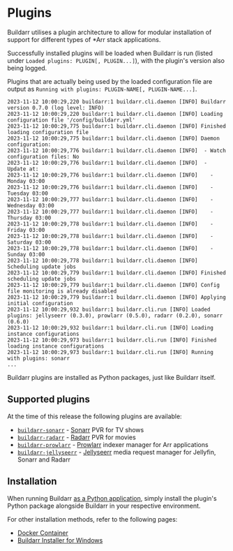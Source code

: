 # Plugins

Buildarr utilises a plugin architecture to allow for modular installation of support for different types of *Arr stack applications.

Successfully installed plugins will be loaded when Buildarr is run (listed under `Loaded plugins: PLUGIN[, PLUGIN...]`), with the plugin's version also being logged.

Plugins that are actually being used by the loaded configuration file are output as `Running with plugins: PLUGIN-NAME[, PLUGIN-NAME...]`.

```text
2023-11-12 10:00:29,220 buildarr:1 buildarr.cli.daemon [INFO] Buildarr version 0.7.0 (log level: INFO)
2023-11-12 10:00:29,220 buildarr:1 buildarr.cli.daemon [INFO] Loading configuration file '/config/buildarr.yml'
2023-11-12 10:00:29,775 buildarr:1 buildarr.cli.daemon [INFO] Finished loading configuration file
2023-11-12 10:00:29,775 buildarr:1 buildarr.cli.daemon [INFO] Daemon configuration:
2023-11-12 10:00:29,776 buildarr:1 buildarr.cli.daemon [INFO]  - Watch configuration files: No
2023-11-12 10:00:29,776 buildarr:1 buildarr.cli.daemon [INFO]  - Update at:
2023-11-12 10:00:29,776 buildarr:1 buildarr.cli.daemon [INFO]    - Monday 03:00
2023-11-12 10:00:29,776 buildarr:1 buildarr.cli.daemon [INFO]    - Tuesday 03:00
2023-11-12 10:00:29,777 buildarr:1 buildarr.cli.daemon [INFO]    - Wednesday 03:00
2023-11-12 10:00:29,777 buildarr:1 buildarr.cli.daemon [INFO]    - Thursday 03:00
2023-11-12 10:00:29,778 buildarr:1 buildarr.cli.daemon [INFO]    - Friday 03:00
2023-11-12 10:00:29,778 buildarr:1 buildarr.cli.daemon [INFO]    - Saturday 03:00
2023-11-12 10:00:29,778 buildarr:1 buildarr.cli.daemon [INFO]    - Sunday 03:00
2023-11-12 10:00:29,778 buildarr:1 buildarr.cli.daemon [INFO] Scheduling update jobs
2023-11-12 10:00:29,779 buildarr:1 buildarr.cli.daemon [INFO] Finished scheduling update jobs
2023-11-12 10:00:29,779 buildarr:1 buildarr.cli.daemon [INFO] Config file monitoring is already disabled
2023-11-12 10:00:29,779 buildarr:1 buildarr.cli.daemon [INFO] Applying initial configuration
2023-11-12 10:00:29,932 buildarr:1 buildarr.cli.run [INFO] Loaded plugins: jellyseerr (0.3.0), prowlarr (0.5.0), radarr (0.2.0), sonarr (0.6.0)
2023-11-12 10:00:29,932 buildarr:1 buildarr.cli.run [INFO] Loading instance configurations
2023-11-12 10:00:29,973 buildarr:1 buildarr.cli.run [INFO] Finished loading instance configurations
2023-11-12 10:00:29,973 buildarr:1 buildarr.cli.run [INFO] Running with plugins: sonarr
...
```

Buildarr plugins are installed as Python packages, just like Buildarr itself.

## Supported plugins

At the time of this release the following plugins are available:

* [`buildarr-sonarr`](sonarr/index.md) - [Sonarr](https://sonarr.tv) PVR for TV shows
* [`buildarr-radarr`](radarr/index.md) - [Radarr](https://radarr.video) PVR for movies
* [`buildarr-prowlarr`](prowlarr/index.md) - [Prowlarr](https://prowlarr.com) indexer manager for Arr applications
* [`buildarr-jellyseerr`](jellyseerr/index.md) - [Jellyseerr](https://github.com/Fallenbagel/jellyseerr) media request manager for Jellyfin, Sonarr and Radarr

## Installation

When running Buildarr [as a Python application](../installation/python.md), simply install the plugin's Python package alongside Buildarr in your respective environment.

For other installation methods, refer to the following pages:

* [Docker Container](../installation/docker.md#plugins)
* [Buildarr Installer for Windows](../installation/windows.md#plugins)
